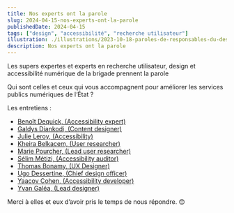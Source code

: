 ```yaml
---
title: Nos experts ont la parole
slug: 2024-04-15-nos-experts-ont-la-parole
publishedDate: 2024-04-15
tags: ["design", "accessibilité", "recherche utilisateur"]
illustration: ./illustrations/2023-10-18-paroles-de-responsables-du-design.png
description: Nos experts ont la parole
---
```


<p class="fr-text--lead">Les supers expertes et experts en recherche utilisateur, design et accessibilité numérique de la brigade prennent la parole</p>

Qui sont celles et ceux qui vous accompagnent pour améliorer les services publics numériques de l‘État ?

Les entretiens&nbsp;:
* [Benoît Dequick, (Accessibility expert)](/expert-experte/benoit-dequick/)
* [Galdys Diankodi, (Content designer)](/expert-experte/gladys-diankodi/)
* [Julie Leroy, (Accessibility)](/expert-experte/julie-leroy/)
* [Kheira Belkacem, (User researcher)](/expert-experte/kheira-belkacem/)
* [Marie Pourcher, (Lead user researcher)](/expert-experte/marie-pourcher/)
* [Sélim Métizi, (Accessibility auditor)](/expert-experte/selim-metizi/)
* [Thomas Bonamy, (UX Designer)](/expert-experte/thomas-bonamy/)
* [Ugo Dessertine, (Chief design officer)](/expert-experte/ugo-dessertine/)
* [Yaacov Cohen, (Accessibility developer)](/expert-experte/yaacov-cohen/)
* [Yvan Galéa, (Lead designer)](/expert-experte/yvan-galea/)

Merci à elles et eux d’avoir pris le temps de nous répondre. 😊
